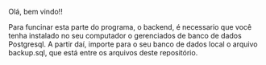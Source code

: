 Olá, bem vindo!!

Para funcinar esta parte do programa, o backend, é necessario que você tenha instalado no seu computador o gerenciados de banco de dados Postgresql. 
A partir daí, importe para o seu banco de dados local o arquivo backup.sql, que está entre os arquivos deste repositório.
